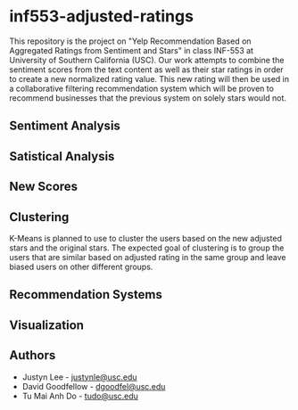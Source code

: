# inf553-adjusted-ratings
This repository is the project on "Yelp Recommendation Based on Aggregated Ratings from Sentiment and Stars" in class 
INF-553 at University of Southern California (USC). Our work attempts to combine the sentiment scores from the text content as well as their star ratings in order to create a new normalized rating value. This new rating will then be used in a collaborative filtering recommendation system which will be proven to recommend businesses that the previous system on solely stars would not.

## Sentiment Analysis

## Satistical Analysis

## New Scores

## Clustering
K-Means is planned to use to cluster the users based on the new adjusted stars and the original stars. The expected goal of clustering is to group the users that are similar based on adjusted rating in the same group and leave biased users on other different groups.

## Recommendation Systems

## Visualization

## Authors 
* Justyn Lee - justynle@usc.edu
* David Goodfellow - dgoodfel@usc.edu
* Tu Mai Anh Do - tudo@usc.edu

